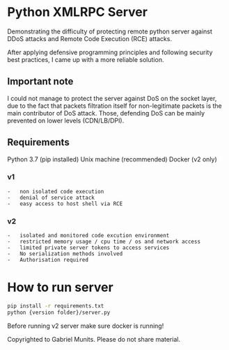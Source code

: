 # Python XMLRPC Server

Demonstrating the difficulty of protecting remote python server against DDoS attacks and Remote Code Execution (RCE) attacks.

After applying defensive programming principles and following security
best practices, I came up with a more reliable solution.

## Important note

I could not manage to protect the server against DoS on the socket layer,
due to the fact that packets filtration itself for non-legitimate packets is the main
contributor of DoS attack.
Those, defending DoS can be mainly prevented on lower levels (CDN/LB/DPI).

## Requirements

Python 3.7 (pip installed)
Unix machine (recommended)
Docker (v2 only)

### v1

    -   non isolated code execution
    -   denial of service attack
    -   easy access to host shell via RCE

### v2

    -   isolated and monitored code excution environment
    -   restricted memory usage / cpu time / os and network access
    -   limited private server tokens to access services
    -   No serialization methods involved
    -   Authorisation required

# How to run server

```bash
pip install -r requirements.txt
python {version folder}/server.py
```

Before running v2 server make sure docker is running!

Copyrighted to Gabriel Munits. Please do not share material.
